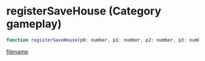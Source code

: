 # registerSaveHouse (Category gameplay)

```js
function registerSaveHouse(p0: number, p1: number, p2: number, p3: number, p4: intPtr, p5: number, p6: number): Array
```

[filename](registerSaveHouse_m.md ':include')